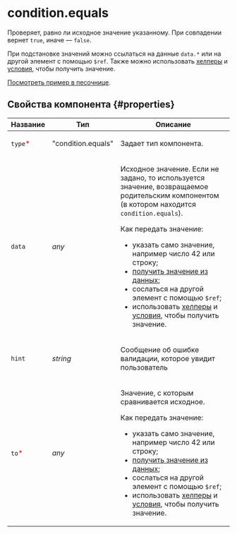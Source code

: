 # condition.equals

Проверяет, равно ли исходное значение указанному. При совпадении вернет `true`, иначе — `false`.

При подстановке значений можно ссылаться на данные `data.*` или на другой элемент с помощью `$ref`. Также можно использовать [хелперы](helpers.md) и [условия](conditions.md), чтобы получить значение.

[Посмотреть пример в песочнице](https://clck.ru/QMmPE).

## Свойства компонента {#properties}

| Название                                 | Тип                | Описание                                                                                                                                                                                                                                                                                                                                                                                                                                                                                                                |
| ---------------------------------------- | ------------------ | ----------------------------------------------------------------------------------------------------------------------------------------------------------------------------------------------------------------------------------------------------------------------------------------------------------------------------------------------------------------------------------------------------------------------------------------------------------------------------------------------------------------------- |
| `type`<span style="color: red">\*</span> | "condition.equals" | <p>Задает тип компонента.</p>                                                                                                                                                                                                                                                                                                                                                                                                                                                                                           |
| `data`                                   | _any_              | <p>Исходное значение. Если не задано, то используется значение, возвращаемое родительским компонентом (в котором находится `condition.equals`).</p><p>Как передать значение:</p><ul><li>указать само значение, например число 42 или строку;</li><li><a href="../operations/work-with-data.dita">получить значение из данных</a>;</li><li>сослаться на другой элемент с помощью `$ref`;</li><li>использовать <a href="helpers.md">хелперы</a> и <a href="conditions.md">условия</a>, чтобы получить значение.</li></ul> |
| `hint`                                   | _string_           | <p>Сообщение об ошибке валидации, которое увидит пользователь</p>                                                                                                                                                                                                                                                                                                                                                                                                                                                       |
| `to`<span style="color: red">\*</span>   | _any_              | <p>Значение, c которым сравнивается исходное.</p><p>Как передать значение:</p><ul><li>указать само значение, например число 42 или строку;</li><li><a href="../operations/work-with-data.dita">получить значение из данных</a>;</li><li>сослаться на другой элемент с помощью `$ref`;</li><li>использовать <a href="helpers.md">хелперы</a> и <a href="conditions.md">условия</a>, чтобы получить значение.</li></ul>                                                                                                   |
